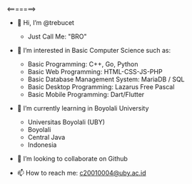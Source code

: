 <=======>
- 👋 Hi, I’m @trebucet
  - Just Call Me: "BRO"

- 👀 I’m interested in Basic Computer Science such as:
  - Basic Programming: C++, Go, Python
  - Basic Web Programming: HTML-CSS-JS-PHP
  - Basic Database Management System: MariaDB / SQL
  - Basic Desktop Programming: Lazarus Free Pascal
  - Basic Mobile Programming: Dart/Flutter

- 🌱 I’m currently learning in Boyolali University 
  - Universitas Boyolali (UBY)
  - Boyolali
  - Central Java
  - Indonesia

- 💞️ I’m looking to collaborate on Github

- 📫 How to reach me: c20010004@uby.ac.id


<!---
trebucet/trebucet is a ✨ special ✨ repository because its `README.md` (this file) appears on your GitHub profile.
You can click the Preview link to take a look at your changes.
--->

